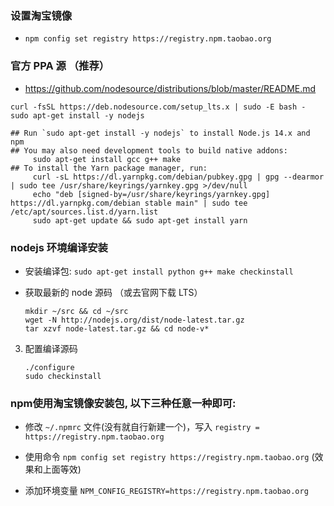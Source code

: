 ### 设置淘宝镜像
* `npm config set registry https://registry.npm.taobao.org` 


### 官方 PPA 源 （推荐）
* https://github.com/nodesource/distributions/blob/master/README.md

```
curl -fsSL https://deb.nodesource.com/setup_lts.x | sudo -E bash -
sudo apt-get install -y nodejs

## Run `sudo apt-get install -y nodejs` to install Node.js 14.x and npm
## You may also need development tools to build native addons:
     sudo apt-get install gcc g++ make
## To install the Yarn package manager, run:
     curl -sL https://dl.yarnpkg.com/debian/pubkey.gpg | gpg --dearmor | sudo tee /usr/share/keyrings/yarnkey.gpg >/dev/null
     echo "deb [signed-by=/usr/share/keyrings/yarnkey.gpg] https://dl.yarnpkg.com/debian stable main" | sudo tee /etc/apt/sources.list.d/yarn.list
     sudo apt-get update && sudo apt-get install yarn
```


### nodejs 环境编译安装
* 安装编译包: `sudo apt-get install python g++ make checkinstall `

* 获取最新的 node 源码 （或去官网下载 LTS）
    ```
    mkdir ~/src && cd ~/src
    wget -N http://nodejs.org/dist/node-latest.tar.gz
    tar xzvf node-latest.tar.gz && cd node-v*
    ```

3. 配置编译源码
    ```
    ./configure
    sudo checkinstall
    ```

### npm使用淘宝镜像安装包, 以下三种任意一种即可:
* 修改 `~/.npmrc` 文件(没有就自行新建一个)，写入 `registry = https://registry.npm.taobao.org`

* 使用命令 `npm config set registry https://registry.npm.taobao.org` (效果和上面等效)
 
* 添加环境变量 `NPM_CONFIG_REGISTRY=https://registry.npm.taobao.org`
